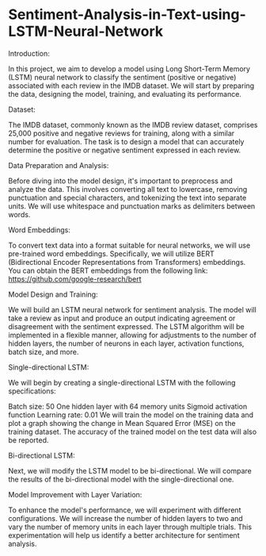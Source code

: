 # Sentiment-Analysis-in-Text-using-LSTM-Neural-Network

Introduction:

In this project, we aim to develop a model using Long Short-Term Memory (LSTM) neural network to classify the sentiment (positive or negative) associated with each review in the IMDB dataset. We will start by preparing the data, designing the model, training, and evaluating its performance.

Dataset:

The IMDB dataset, commonly known as the IMDB review dataset, comprises 25,000 positive and negative reviews for training, along with a similar number for evaluation. The task is to design a model that can accurately determine the positive or negative sentiment expressed in each review.

Data Preparation and Analysis:

Before diving into the model design, it's important to preprocess and analyze the data. This involves converting all text to lowercase, removing punctuation and special characters, and tokenizing the text into separate units. We will use whitespace and punctuation marks as delimiters between words.

Word Embeddings:

To convert text data into a format suitable for neural networks, we will use pre-trained word embeddings. Specifically, we will utilize BERT (Bidirectional Encoder Representations from Transformers) embeddings. You can obtain the BERT embeddings from the following link:
https://github.com/google-research/bert

Model Design and Training:

We will build an LSTM neural network for sentiment analysis. The model will take a review as input and produce an output indicating agreement or disagreement with the sentiment expressed. The LSTM algorithm will be implemented in a flexible manner, allowing for adjustments to the number of hidden layers, the number of neurons in each layer, activation functions, batch size, and more.

Single-directional LSTM:

We will begin by creating a single-directional LSTM with the following specifications:

Batch size: 50
One hidden layer with 64 memory units
Sigmoid activation function
Learning rate: 0.01
We will train the model on the training data and plot a graph showing the change in Mean Squared Error (MSE) on the training dataset. The accuracy of the trained model on the test data will also be reported.

Bi-directional LSTM:

Next, we will modify the LSTM model to be bi-directional. We will compare the results of the bi-directional model with the single-directional one.

Model Improvement with Layer Variation:

To enhance the model's performance, we will experiment with different configurations. We will increase the number of hidden layers to two and vary the number of memory units in each layer through multiple trials. This experimentation will help us identify a better architecture for sentiment analysis.
